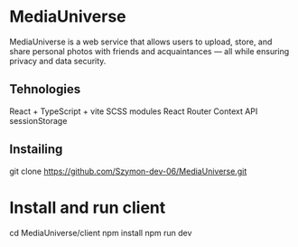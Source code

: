 # MediaUniverse
MediaUniverse is a web service that allows users to upload, store, and share personal photos with friends and acquaintances — all while ensuring privacy and data security.


## Tehnologies
React + TypeScript + vite
SCSS modules
React Router
Context API
sessionStorage

## Instailing
git clone https://github.com/Szymon-dev-06/MediaUniverse.git

# Install and run client
cd MediaUniverse/client
npm install
npm run dev